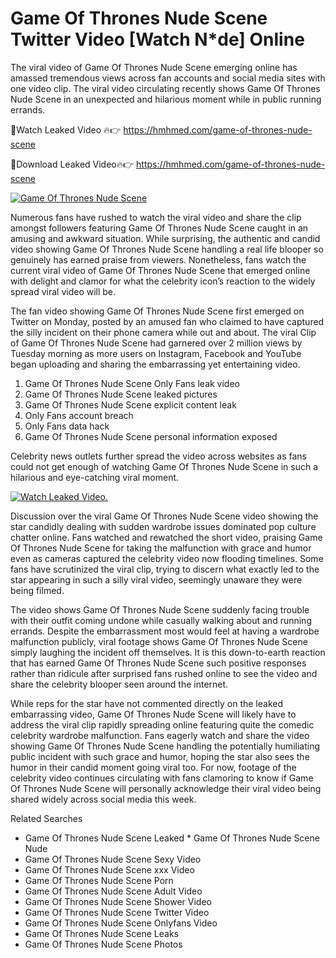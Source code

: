 ﻿# Game Of Thrones Nude Scene Twitter Video [Watch N*de] Online

The viral video of ﻿Game Of Thrones Nude Scene emerging online has amassed tremendous views across fan accounts and social media sites with one video clip. The viral video circulating recently shows ﻿Game Of Thrones Nude Scene in an unexpected and hilarious moment while in public running errands. 

🔴Watch Leaked Video 🔥👉  https://hmhmed.com/game-of-thrones-nude-scene 

🔴Download Leaked Video🔥👉  https://hmhmed.com/game-of-thrones-nude-scene 

[![Game Of Thrones Nude Scene](https://i.imgur.com/dJHk4Zq.gif)](https://hmhmed.com/game-of-thrones-nude-scene)

Numerous fans have rushed to watch the viral video and share the clip amongst followers featuring ﻿Game Of Thrones Nude Scene caught in an amusing and awkward situation. While surprising, the authentic and candid video showing ﻿Game Of Thrones Nude Scene handling a real life blooper so genuinely has earned praise from viewers. Nonetheless, fans watch the current viral video of ﻿Game Of Thrones Nude Scene that emerged online with delight and clamor for what the celebrity icon’s reaction to the widely spread viral video will be.

The fan video showing ﻿Game Of Thrones Nude Scene first emerged on Twitter on Monday, posted by an amused fan who claimed to have captured the silly incident on their phone camera while out and about. The viral Clip of ﻿Game Of Thrones Nude Scene had garnered over 2 million views by Tuesday morning as more users on Instagram, Facebook and YouTube began uploading and sharing the embarrassing yet entertaining video. 

1. ﻿Game Of Thrones Nude Scene Only Fans leak video
2. ﻿Game Of Thrones Nude Scene leaked pictures
3. ﻿Game Of Thrones Nude Scene explicit content leak
4. Only Fans account breach
5. Only Fans data hack
6. ﻿Game Of Thrones Nude Scene personal information exposed

Celebrity news outlets further spread the video across websites as fans could not get enough of watching ﻿Game Of Thrones Nude Scene in such a hilarious and eye-catching viral moment. 

[![Watch Leaked Video.](https://miro.medium.com/v2/resize:fit:828/format:webp/1*cilzJN44JGOrTw9NJCrNHA.gif "Watch Leaked Video")](https://hmhmed.com/game-of-thrones-nude-scene)

Discussion over the viral ﻿Game Of Thrones Nude Scene video showing the star candidly dealing with sudden wardrobe issues dominated pop culture chatter online. Fans watched and rewatched the short video, praising ﻿Game Of Thrones Nude Scene for taking the malfunction with grace and humor even as cameras captured the celebrity video now flooding timelines. Some fans have scrutinized the viral clip, trying to discern what exactly led to the star appearing in such a silly viral video, seemingly unaware they were being filmed.

The video shows ﻿Game Of Thrones Nude Scene suddenly facing trouble with their outfit coming undone while casually walking about and running errands. Despite the embarrassment most would feel at having a wardrobe malfunction publicly, viral footage shows ﻿Game Of Thrones Nude Scene simply laughing the incident off themselves. It is this down-to-earth reaction that has earned ﻿Game Of Thrones Nude Scene such positive responses rather than ridicule after surprised fans rushed online to see the video and share the celebrity blooper seen around the internet.  

While reps for the star have not commented directly on the leaked embarrassing video, ﻿Game Of Thrones Nude Scene will likely have to address the viral clip rapidly spreading online featuring quite the comedic celebrity wardrobe malfunction. Fans eagerly watch and share the video showing ﻿Game Of Thrones Nude Scene handling the potentially humiliating public incident with such grace and humor, hoping the star also sees the humor in their candid moment going viral too. For now, footage of the celebrity video continues circulating with fans clamoring to know if ﻿Game Of Thrones Nude Scene will personally acknowledge their viral video being shared widely across social media this week.

Related Searches
* ﻿Game Of Thrones Nude Scene Leaked
﻿* Game Of Thrones Nude Scene Nude
* ﻿Game Of Thrones Nude Scene Sexy Video
* ﻿Game Of Thrones Nude Scene xxx Video
* ﻿Game Of Thrones Nude Scene Porn
* ﻿Game Of Thrones Nude Scene Adult Video
* ﻿Game Of Thrones Nude Scene Shower Video
* ﻿Game Of Thrones Nude Scene Twitter Video
* ﻿Game Of Thrones Nude Scene Onlyfans Video
* ﻿Game Of Thrones Nude Scene Leaks
* ﻿Game Of Thrones Nude Scene Photos